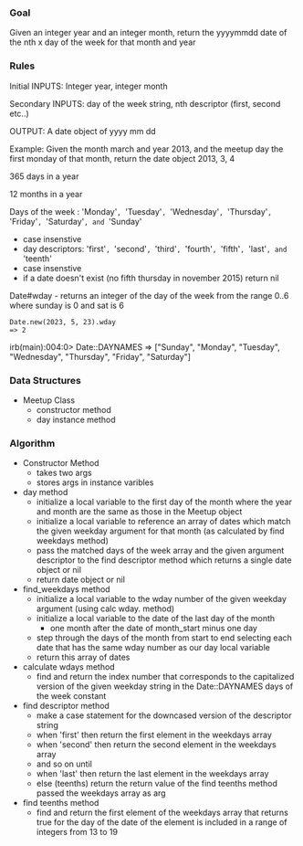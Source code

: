 ### Goal

Given an integer year and an integer month, return the yyyymmdd date of the nth x day of the week for that month and year

### Rules

Initial INPUTS: Integer year, integer month

Secondary INPUTS: day of the week string, nth descriptor (first, second etc..)

OUTPUT: A date object of yyyy mm dd

Example: Given the month march and year 2013, and the meetup day the first monday of that month, return the date object 2013, 3, 4

365 days in a year

12 months in a year

Days of the week : 'Monday'`, `'Tuesday'`, `'Wednesday'`, `'Thursday'`, `'Friday'`, `'Saturday'`, and `'Sunday'

- case insenstive
- day descriptors: 'first'`, `'second'`, `'third'`, `'fourth'`, `'fifth'`, `'last'`, and `'teenth'
- case insenstive
- if a date doesn't exist (no fifth thursday in november 2015) return nil

Date#wday - returns an integer of the day of the week from the range 0..6 where sunday is 0 and sat is 6

```
Date.new(2023, 5, 23).wday
=> 2
```

irb(main):004:0> Date::DAYNAMES
=> ["Sunday", "Monday", "Tuesday", "Wednesday", "Thursday", "Friday", "Saturday"]

### Data Structures

- Meetup Class
  - constructor method
  - day instance method



### Algorithm

- Constructor Method
  - takes two args
  - stores args in instance varibles
- day method
  - initialize a local variable to the first day of the month where the year and month are the same as those in the Meetup object
  - initialize a local variable to reference an array of dates which match the given weekday argument for that month (as calculated by find weekdays method)
  - pass the matched days of the week array and the given argument descriptor to the find descriptor method which returns a single date object or nil
  - return date object or nil
- find_weekdays method
  - initialize a local variable to the wday number of the given weekday argument (using calc wday. method)
  - initialize a local variable to the date of the last day of the month
    - one month after the date of month_start minus one day
  - step through the days of the month from start to end selecting each date that has the same wday number as our day local variable
  - return this array of dates
- calculate wdays method
  - find and return the index number that corresponds to the capitalized version of the given weekday string in the Date::DAYNAMES days of the week constant
- find descriptor method
  - make a case statement for the downcased version of the descriptor string
  - when 'first' then return the first element in the weekdays array
  - when 'second' then return the second element in the weekdays array
  - and so on until
  - when 'last' then return the last element in the weekdays array
  - else (teenths) return the return value of the find teenths method passed the weekdays array as arg
- find teenths method
  - find and return the first element of the weekdays array that returns true for the day of the date of the element is included in a range of integers from 13 to 19
